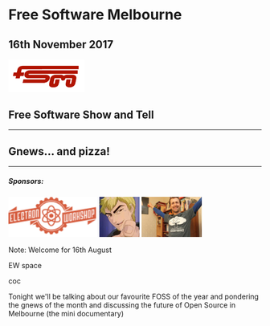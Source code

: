 # Free Software Melbourne
## 16th November 2017
<img src=slides/img/FSM_logo.png width="30%">

## Free Software Show and Tell

<hr />

## Gnews... and pizza!

<hr />

##### Sponsors:

<img src=slides/img/EW.png height="80px">
<img src=slides/img/AdamBolte.png height="80px">
<img src=slides/img/stumbles_small.jpg height="80px">

Note:
Welcome for 16th August

EW space

coc

Tonight we'll be talking about our favourite FOSS of the year and pondering the gnews of the month and discussing the future of Open Source in Melbourne (the mini documentary)
